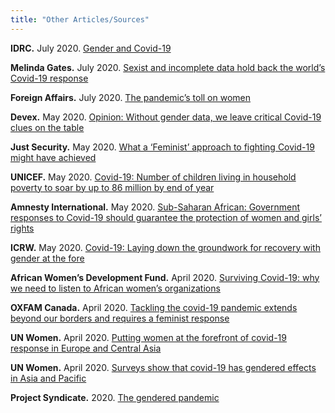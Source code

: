 ```yaml
---
title: "Other Articles/Sources"
---
```


**IDRC.**  July 2020. [Gender and Covid-19](https://www.youtube.com/playlist?list=PLhhb-JA5bQ7PAc8fXbdeaPdUCChnXUQPo)

**Melinda Gates.**  July 2020. [Sexist and incomplete data hold back the world’s Covid-19 response](https://www.statnews.com/2020/07/30/sexist-and-incomplete-data-hold-back-the-worlds-covid-19-response/)

**Foreign Affairs.**  July 2020. [The pandemic’s toll on women](https://www.foreignaffairs.com/articles/world/2020-07-15/melinda-gates-pandemics-toll-women?utm_medium=newsletters&utm_source=twofa&utm_campaign=China%20Is%20Done%20Biding%20Its%20Time&utm_content=20200717&utm_term=FA%20This%20Week%20-%20112017)

**Devex.**  May 2020. [Opinion: Without gender data, we leave critical Covid-19 clues on the table](https://www.devex.com/news/opinion-without-gender-data-we-leave-critical-covid-19-clues-on-the-table-97110)

**Just Security.**  May 2020. [What a ‘Feminist’ approach to fighting Covid-19 might have achieved](https://www.justsecurity.org/70356/what-a-feminist-approach-to-fighting-covid-19-might-have-achieved/)

**UNICEF.**  May 2020. [Covid-19: Number of children living in household poverty to soar by up to 86 million by end of year](https://www.unicef.org/press-releases/covid-19-number-children-living-household-poverty-soar-86-million-end-year)

**Amnesty International.**  May 2020. [Sub-Saharan African: Government responses to Covid-19 should guarantee the protection of women and girls’ rights](https://www.amnesty.org/en/latest/news/2020/05/subsaharan-africa-government-responses-to-covid-should-guarantee-the-protection-of-women/)

**ICRW.**  May 2020. [Covid-19: Laying down the groundwork for recovery with gender at the fore](https://www.icrw.org/covid-19-laying-down-the-groundwork-for-recovery-with-gender-at-the-fore/)

**African Women’s Development Fund.**  April 2020. [Surviving Covid-19: why we need to listen to African women’s organizations](https://awdf.org/surviving-covid19-why-we-need-to-listen-african-womens-organisation/)

**OXFAM Canada.**  April 2020. [Tackling the covid-19 pandemic extends beyond our borders and requires a feminist response](https://www.oxfam.ca/blog/tackling-the-coronavirus-pandemic-extends-beyond-our-borders-and-requires-a-feminist-response/)

**UN Women.**  April 2020. [Putting women at the forefront of covid-19 response in Europe and Central Asia](https://www2.unwomen.org/-/media/field%20office%20eca/attachments/publications/2020/04/voices%20of%20womens%20organizations%20on%20covid19final.pdf?la=en&vs=2118)

**UN Women.**  April 2020. [Surveys show that covid-19 has gendered effects in Asia and Pacific](https://data.unwomen.org/resources/surveys-show-covid-19-has-gendered-effects-asia-and-pacific)

**Project Syndicate.**  2020. [The gendered pandemic](https://www.project-syndicate.org/bigpicture/the-gendered-pandemic?utm_source=Project%20Syndicate%20Newsletter&utm_campaign=bc769f2488-op_newsletter_2020_06_26&utm_medium=email&utm_term=0_73bad5b7d8-bc769f2488-93560349&mc_cid=bc769f2488&mc_eid=61d638e423&barrier=accesspaylog)
